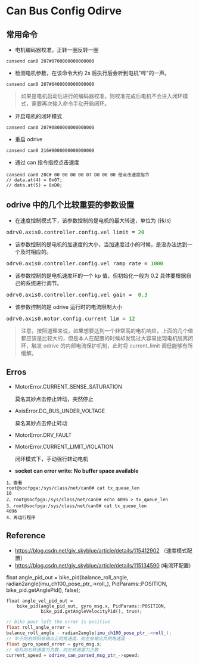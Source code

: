 # Can  Bus Config Odirve

## 常用命令

- 电机编码器校准，正转一圈反转一圈

```shell
cansend can0 207#0700000000000000
```

- 检测电机参数，在该命令大约 2s 后执行后会听到电机"哔"的一声。

```shell
cansend can0 207#0400000000000000
```

> 如果是电机启动后进行的编码器校准，则校准完成后电机不会进入闭环模式，需要再次输入命令手动开启闭环。

- 开启电机的闭环模式

```shell
cansend can0 207#0800000000000000
```

- 重启 odrive

```shell
cansend can0 216#0000000000000000
```

- 通过 can 指令指控点击速度
```shell
cansend can0 20C# 00 00 00 00 07 D0 00 00 给点击速度指令
// data.at(4) = 0x07;
// data.at(5) = 0xD0;
```

## odrive 中的几个比较重要的参数设置

- 在速度控制模式下，该参数控制的是电机的最大转速，单位为 (转$/s$)
<pre>odrv0.axis0.controller.config.vel_limit = <font color="#008700">20</font></pre>
- 该参数控制的是电机的加速度的大小，当加速度过小的时候，是没办法达到一个及时相应的。
<pre>odrv0.axis0.controller.config.vel_ramp_rate = <font color="#008700">1000</font></pre>
- 该参数控制的是电机速度环的一个 kp 值，但初始化一般为 0.2 具体要根据自己的系统进行调节。
<pre>odrv0.axis0.controller.config.vel_gain = <font color="#008700"> 0.3</font></pre>
- 该参数控制的是 odrive 运行时的电流限制大小
<pre>odrv0.axis0.motor.config.current_lim = <font color="#008700">12</font></pre>
> 注意，按照道理来说，如果想要达到一个非常高的电机响应，上面的几个值都应该是比较大的，但是本人在配置的时候却发现过大容易出现电机脱离闭环，触发 odrive 的内部电流保护机制，此时将 current_limit 调低能够有所缓解。

## Erros

- MotorError.CURRENT_SENSE_SATURATION

  莫名其妙点击停止转动，突然停止

- AxisError.DC_BUS_UNDER_VOLTAGE

  莫名其妙点击停止转动

- MotorError.DRV_FAULT

- MotorError.CURRENT_LIMIT_VIOLATION

  闭环模式下，手动强行转动电机

- **socket can error write: No buffer space available**

```shell
1、查看
root@socfpga:/sys/class/net/can0# cat tx_queue_len
10
2、root@socfpga:/sys/class/net/can0# echo 4096 > tx_queue_len
3、root@socfpga:/sys/class/net/can0# cat tx_queue_len
4096
4、再运行程序
```
## Reference

- https://blog.csdn.net/gjy_skyblue/article/details/115412902 （速度模式配置）
- https://blog.csdn.net/gjy_skyblue/article/details/115134590  (电流环配置)

float angle_pid_out =
        bike_pid(balance_roll_angle, radian2angle(imu_ch100_pose_ptr_->roll_),
                 PidParams::POSITION, bike_pid.getAnglePid(), false);

    float angle_vel_pid_out =
        bike_pid(angle_pid_out, gyro_msg.x, PidParams::POSITION,
                 bike_pid.getAngleVelocityPid(), true);



```c++
// bike pour left the error is positive
float roll_angle_error =
balance_roll_angle - radian2angle(imu_ch100_pose_ptr_->roll_);
// 车子向右倾斜会输出正的角速度，向左会输出负的角速度
float gyro_speed_error = gyro_msg.x;
// 电机向右转速度为负数，向左转速度为正数
current_speed = odrive_can_parsed_msg_ptr_->speed;
```